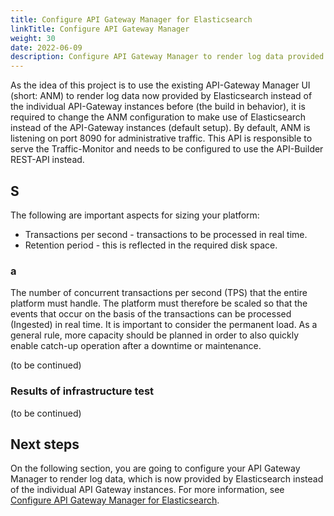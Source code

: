 ```yaml
---
title: Configure API Gateway Manager for Elasticsearch
linkTitle: Configure API Gateway Manager
weight: 30
date: 2022-06-09
description: Configure API Gateway Manager to render log data provided by Elasticsearch instead of the individual API Gateway instances.
---
```


As the idea of this project is to use the existing API-Gateway Manager UI (short: ANM) to render log data now provided by Elasticsearch instead of the individual API-Gateway instances before (the build in behavior), it is required to change the ANM configuration to make use of Elasticsearch instead of the API-Gateway instances (default setup). By default, ANM is listening on port 8090 for administrative traffic. This API is responsible to serve the Traffic-Monitor and needs to be configured to use the API-Builder REST-API instead.

## S

The following are important aspects for sizing your platform:

* Transactions per second - transactions to be processed in real time.
* Retention period - this is reflected in the required disk space.

### a

The number of concurrent transactions per second (TPS) that the entire platform must handle. The platform must therefore be scaled so that the events that occur on the basis of the transactions can be processed (Ingested) in real time. It is important to consider the permanent load. As a general rule, more capacity should be planned in order to also quickly enable catch-up operation after a downtime or maintenance.

(to be continued)

### Results of infrastructure test

(to be continued)

## Next steps

On the following section, you are going to configure your API Gateway Manager to render log data, which is now provided by Elasticsearch instead of the individual API Gateway instances. For more information, see [Configure API Gateway Manager for Elasticsearch](/amplify_analytics/config_APIMng_elasticsearch).